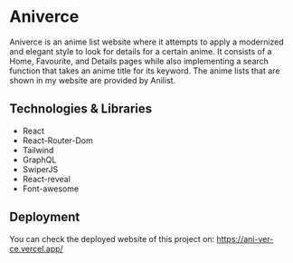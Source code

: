 # Aniverce

Aniverce is an anime list website where it attempts to apply a modernized and elegant style to look for details for a certain anime. It consists of a Home, Favourite, and Details pages while also implementing a search function that takes an anime title for its keyword. The anime lists that are shown in my website are provided by Anilist.

## Technologies & Libraries

-	React
-	React-Router-Dom
-	Tailwind
-	GraphQL
-	SwiperJS
-	React-reveal
-	Font-awesome


## Deployment

You can check the deployed website of this project on:
https://ani-ver-ce.vercel.app/


